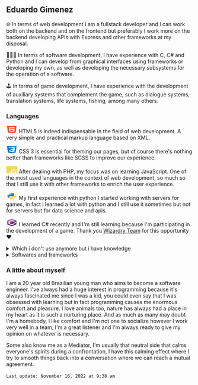 ## Eduardo Gimenez
🌐 In terms of web development I am a fullstack developer and I can work both on the backend and on the frontend but preferably I work more on the backend developing APIs with Express and other frameworks at my disposal.

👨🏻‍💻 In terms of software development, I have experience with C, C# and Python and I can develop from graphical interfaces using frameworks or developing my own, as well as developing the necessary subsystems for the operation of a software.

🕹️ In terms of game development, I have experience with the development of auxiliary systems that complement the game, such as dialogue systems, translation systems, life systems, fishing, among many others.

### Languages
<img height="20" width="30" src="https://raw.githubusercontent.com/devicons/devicon/master/icons/html5/html5-original.svg" alt="HTML 5"></img> HTML5 is indeed indispensable in the field of web development. A very simple and practical markup language based on XML.

<img height="20" width="30" src="https://raw.githubusercontent.com/devicons/devicon/master/icons/css3/css3-original.svg" alt="CSS 3"></img> CSS 3 is essential for theming our pages, but of course there's nothing better than frameworks like SCSS to improve our experience.

<img height="20" width="30" src="https://raw.githubusercontent.com/devicons/devicon/master/icons/javascript/javascript-plain.svg" alt="JavaScript"></img> After dealing with PHP, my focus was on learning JavaScript. One of the most used languages in the context of web development, so much so that I still use it with other frameworks to enrich the user experience.

<img height="20" width="30" src="https://raw.githubusercontent.com/devicons/devicon/master/icons/python/python-original.svg" alt="Python"></img> My first experience with python I started working with servers for games, in fact I learned a lot with python and I still use it sometimes but not for servers but for data science and apis.

<img height="20" width="30" src="https://github.com/devicons/devicon/blob/master/icons/csharp/csharp-original.svg" alt="CSharp"></img> I learned C# recently and I'm still learning because I'm participating in the development of a game. Thank you [Wizardry Team](https://github.com/TeamWizardry) for this opportunity :heart:

<details>
  <summary>Which i don't use anymore but i have knowledge</summary>
	
<img height="20" width="30" src="https://raw.githubusercontent.com/devicons/devicon/master/icons/c/c-original.svg" alt="C"></img> I learned C so I could develop libraries for the Lua language and it was a strange but fun experience.

<img height="20" width="30" src="https://raw.githubusercontent.com/devicons/devicon/master/icons/lua/lua-original.svg" alt="Lua"></img> Lua was one of the first languages I learned when I started developing minigames for games where I developed a huge interest in the language itself.

<img height="20" width="30" src="https://raw.githubusercontent.com/devicons/devicon/master/icons/php/php-original.svg" alt="PHP"></img> PHP was my first touch with web development, where I created my first login system with a mysql database. Despite its evolution in recent times, I no longer have any interest in it.

</details>

<details>
  <summary>Softwares and frameworks</summary>
<img height="20" width="30" src="https://raw.githubusercontent.com/devicons/devicon/master/icons/godot/godot-original.svg" alt="Godot"></img> I'm currently developing a game in Godot together with the Wizardry team. It's a fun yet complicated experience.


<img height="20" width="30" src="https://raw.githubusercontent.com/devicons/devicon/master/icons/vscode/vscode-original.svg" alt="Visual Studio Code"></img> VSCode is my main editor at the moment, I use it in daily development.

<img height="20" width="30" src="https://raw.githubusercontent.com/devicons/devicon/master/icons/react/react-original.svg" alt="React"></img> React was actually the first framework I ever used in JavaScript and I really enjoy using it. And yes, I've lived through the days of BootStrap or JQuery but I was never interested in any of them.

<img height="20" width="30" src="https://github.com/devicons/devicon/blob/master/icons/express/express-original.svg" alt="Express"></img> After learning React I had a huge interest in developing APIs with Express. I can say that it is very useful and it contains a huge base of plugins.

``There is a long list of software/frameworks, but these are the main ones at the moment.``
</details>

### A little about myself
I am a 20 year old Brazilian young man who aims to become a software engineer. I've always had a huge interest in programming because it's always fascinated me since I was a kid, you could even say that I was obsessed with learning but in fact programming causes me enormous comfort and pleasure. I love animals too, nature has always had a place in my heart as it is such a nurturing place. And as much as many may doubt I'm a homebody, I like comfort and I'm not one to socialize however I work very well in a team, I'm a great listener and I'm always ready to give my opinion on whatever is necessary.

Some also know me as a Mediator, I'm usually that neutral side that calms everyone's spirits during a confrontation, I have this calming effect where I try to smooth things back into a conversation where we can reach a mutual agreement.

``Last update: November 16, 2022 at 9:38 am``
